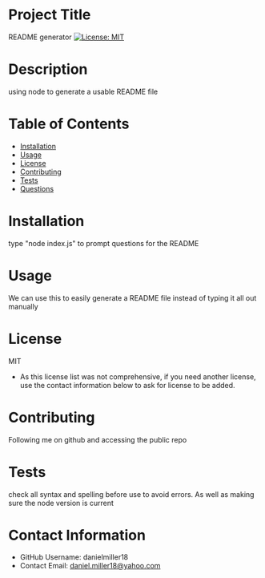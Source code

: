 
# Project Title
README generator
[![License: MIT](https://img.shields.io/badge/License-MIT-yellow.svg)](https://opensource.org/licenses/MIT)

# Description
using node to generate a usable README file

# Table of Contents 
* [Installation](#-Installation)
* [Usage](#-Usage)
* [License](#-Installation)
* [Contributing](#-Contributing)
* [Tests](#-Tests)
* [Questions](#-Contact-Information)
    
# Installation
type "node index.js" to prompt questions for the README

# Usage
We can use this to easily generate a README file instead of typing it all out manually

# License 
MIT
* As this license list was not comprehensive, if you need another license, use the contact information below to ask for license to be added. 

# Contributing 
Following me on github and accessing the public repo

# Tests
check all syntax and spelling before use to avoid errors. As well as making sure the node version is current

# Contact Information 
* GitHub Username: danielmiller18
* Contact Email: daniel.miller18@yahoo.com

